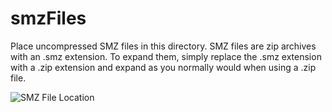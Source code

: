 # smzFiles
Place uncompressed SMZ files in this directory.
SMZ files are zip archives with an .smz extension. 
To expand them, simply replace the .smz extension with a .zip extension and expand as you normally would when using a .zip file.

![SMZ File Location](https://strabospot.org/assets/files/microViewerSShot.png)
